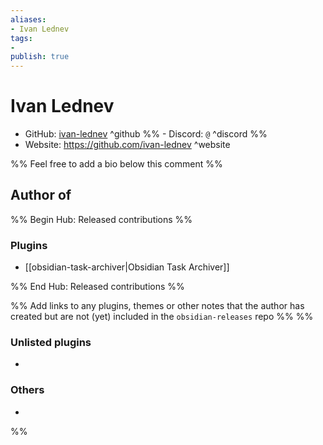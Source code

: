 ```yaml
---
aliases:
- Ivan Lednev
tags: 
- 
publish: true
---
```


# Ivan Lednev

- GitHub: [ivan-lednev](https://github.com/ivan-lednev/) ^github
%% - Discord: `@` ^discord %%
- Website: <https://github.com/ivan-lednev> ^website
<!-- - [[Publish sites|Publish site]]: ^publish -->

%% Feel free to add a bio below this comment %%


## Author of

%% Begin Hub: Released contributions %%
### Plugins
- [[obsidian-task-archiver|Obsidian Task Archiver]]

%% End Hub: Released contributions %%

%% Add links to any plugins, themes or other notes that the author has created but are not (yet) included in the `obsidian-releases` repo %%
%%
### Unlisted plugins

- 

### Others

- 
%%

<!--
## Sponsor this author

- [[GitHub sponsors]]: [Sponsor @ivan-lednev on GitHub Sponsors](https://github.com/sponsors/ivan-lednev) ^github-sponsor
- [[Buy me a coffee]]: ^buy-me-a-coffee
- [[PayPal]]: ^paypal
- [[Patreon]]: ^patreon

-->

<!--
## Follow this author

- [[YouTube Channels|On YouTube]]: ^youtube
- Twitter: ^twitter
- ...
-->